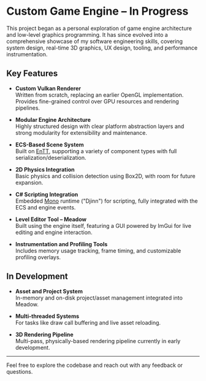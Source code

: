 # Custom Game Engine – In Progress

This project began as a personal exploration of game engine architecture and low-level graphics programming. It has since evolved into a comprehensive showcase of my software engineering skills, covering system design, real-time 3D graphics, UX design, tooling, and performance instrumentation.

## Key Features

- **Custom Vulkan Renderer**  
  Written from scratch, replacing an earlier OpenGL implementation. Provides fine-grained control over GPU resources and rendering pipelines.

- **Modular Engine Architecture**  
  Highly structured design with clear platform abstraction layers and strong modularity for extensibility and maintenance.

- **ECS-Based Scene System**  
  Built on [EnTT](https://github.com/skypjack/entt), supporting a variety of component types with full serialization/deserialization.

- **2D Physics Integration**  
  Basic physics and collision detection using Box2D, with room for future expansion.

- **C# Scripting Integration**  
  Embedded [Mono](https://www.mono-project.com/) runtime ("Djinn") for scripting, fully integrated with the ECS and engine events.

- **Level Editor Tool – Meadow**  
  Built using the engine itself, featuring a GUI powered by ImGui for live editing and engine interaction.

- **Instrumentation and Profiling Tools**  
  Includes memory usage tracking, frame timing, and customizable profiling overlays.

## In Development

- **Asset and Project System**  
  In-memory and on-disk project/asset management integrated into Meadow.

- **Multi-threaded Systems**  
  For tasks like draw call buffering and live asset reloading.

- **3D Rendering Pipeline**  
  Multi-pass, physically-based rendering pipeline currently in early development.

---

Feel free to explore the codebase and reach out with any feedback or questions.
